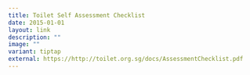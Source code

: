 ```yaml
---
title: Toilet Self Assessment Checklist
date: 2015-01-01
layout: link
description: ""
image: ""
variant: tiptap
external: https://http://toilet.org.sg/docs/AssessmentChecklist.pdf
---
```

